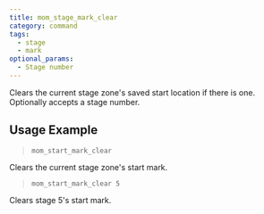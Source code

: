 ```yaml
---
title: mom_stage_mark_clear
category: command
tags:
  - stage
  - mark
optional_params:
  - Stage number
---
```


Clears the current stage zone's saved start location if there is one. 
Optionally accepts a stage number.

## Usage Example

> `mom_start_mark_clear`

Clears the current stage zone's start mark.

> `mom_start_mark_clear 5`

Clears stage 5's start mark.
